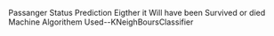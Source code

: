 Passanger Status Prediction Eigther it Will have been Survived or died
Machine Algorithem Used--KNeighBoursClassifier
